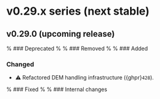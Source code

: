 # v0.29.x series (next stable)

## v0.29.0 (upcoming release)

% ### Deprecated
%
% ### Removed
%
% ### Added

### Changed

* ⚠️ Refactored DEM handling infrastructure ({ghpr}`428`).

% ### Fixed
%
% ### Internal changes
